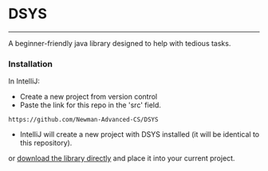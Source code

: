 # DSYS
___
A beginner-friendly java library designed to help with tedious tasks.

### Installation
In IntelliJ:
- Create a new project from version control
- Paste the link for this repo in the 'src' field.
```
https://github.com/Newman-Advanced-CS/DSYS
```
- IntelliJ will create a new project with DSYS installed (it will be identical to this repository).

or [download the library directly](https://download-directory.github.io/?url=https%3A%2F%2Fgithub.com%2FNewman-Advanced-CS%2FDSYS%2Ftree%2Fmaster%2Fsrc) and place it into your current project.
